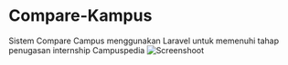 # Compare-Kampus
Sistem Compare Campus menggunakan Laravel untuk memenuhi tahap penugasan internship Campuspedia
![Screenshoot](Screenshoot(179).png)

